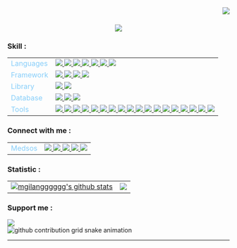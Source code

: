 <!-- Visitor -->
<img align="right" src="https://komarev.com/ghpvc/?username=mgilangggggg&abbreviated=true&color=ff69b4"/>

<!-- Typing -->
<h1 align="center">
    <img src="https://readme-typing-svg.herokuapp.com/?font=Righteous&size=35&center=true&vCenter=true&width=500&height=70&duration=4000&lines=Hey+there!;+I'am+using+GitHub+👋;" />
</h1>

<!-- Skill -->
<table width="300">
<h3 align="left">Skill :</h3>
<p align="left">
  <tr>
    <td>
    <span style="color: lightskyblue">
    Languages
    </td>
    <td>
        <a href="">
        <img src="https://skillicons.dev/icons?i=html"/>
        </a>
        <a href="">
        <img src="https://skillicons.dev/icons?i=css"/>
        </a>
        <a href="">
        <img src="https://skillicons.dev/icons?i=php&theme=light"/>
        </a>
        <a href="">
        <img src="https://skillicons.dev/icons?i=js"/>
        </a>
        <a href="">
        <img src="https://skillicons.dev/icons?i=python&theme=light"/>
        </a>
        <a href="">
        <img src="https://skillicons.dev/icons?i=java&theme=light"/>
        </a>
        <a href="">
        <img src="https://skillicons.dev/icons?i=cpp"/>
        </a>
    </td>
  </tr>

  <tr>
    <td>
    <span style="color: lightskyblue">
    Framework
    </td>
    <td>
        <a href="">
        <img src="https://skillicons.dev/icons?i=bootstrap"/>
        </a>
        <a href="">
        <img src="https://skillicons.dev/icons?i=laravel&theme=light"/>
        </a>
        <a href="">
        <img src="https://skillicons.dev/icons?i=tailwind&theme=light"/>
        </a>
        <a href="">
        <img src="https://skillicons.dev/icons?i=sass"/>
        </a>
    </td>
  </tr>

  <tr>
    <td>
    <span style="color: lightskyblue">
    Library
    </td>
    <td>
        <a href="">
        <img src="https://skillicons.dev/icons?i=jquery"/>
        </a>
        <a href="">
        <img src="https://skillicons.dev/icons?i=npm&theme=light"/>
        </a>
    </td>
  </tr>
  
  <tr>
    <td>
    <span style="color: lightskyblue">
    Database
    </td>
    <td>
        <a href="">
        <img src="https://skillicons.dev/icons?i=mysql&theme=light"/>
        </a>
        <a href="">
        <img src="https://skillicons.dev/icons?i=firebase&theme=light"/>
        </a>
        <a href="">
        <img src="https://skillicons.dev/icons?i=mongodb">
        </a>
    </td>
  </tr>

  <tr>
    <td>
    <span style="color: lightskyblue">
    Tools
    </td>
    <td>
        <a href="">
        <img src="https://skillicons.dev/icons?i=sublime&theme=light"/>
        </a>
        <a href="">
        <img src="https://skillicons.dev/icons?i=vscode&theme=light"/>
        </a>
        <a href="">
        <img src="https://skillicons.dev/icons?i=github&theme=light"/>
        </a>
        <a href="">
        <img src="https://skillicons.dev/icons?i=figma&theme=light"/>
        </a>
        <a href="">
        <img src="https://skillicons.dev/icons?i=git"/>
        </a>
        </a>
        <a href="">
        <img src="https://skillicons.dev/icons?i=nodejs&theme=light"/>
        </a>
        <a href="">
        <img src="https://skillicons.dev/icons?i=mint&theme=light"/>
        </a>
        <a href="">
        <img src="https://skillicons.dev/icons?i=wordpress"/>
        </a>
        <a href="">
        <img src="https://skillicons.dev/icons?i=windows&theme=light"/>
        </a>
        </a>
        <a href="">
        <img src="https://skillicons.dev/icons?i=discord"/>
        </a>
        </a>
        <a href="">
        <img src="https://skillicons.dev/icons?i=unity&theme=light"/>
        </a>
        <a href="">
        <img src="https://skillicons.dev/icons?i=powershell&theme=light"/>
        </a>
        <a href="">
        <img src="https://skillicons.dev/icons?i=postman"/>
        </a>
        <a href="">
        <img src="https://skillicons.dev/icons?i=linux&theme=light"/>
        </a>
        <a href="">
        <img src="https://skillicons.dev/icons?i=arduino&theme=light"/>
        </a>
        <a href="">
        <img src="https://skillicons.dev/icons?i=androidstudio&theme=light"/>
        </a>
        <a href="">
        <img src="https://skillicons.dev/icons?i=kali&theme=light"/>
        </a>
        <a href="">
        <img src="https://skillicons.dev/icons?i=pycharm&theme=light"/>
        </a>
    </td>
  </tr>
</table>

<!-- Connect -->
<table>
<h3 align="left">Connect with me :</h3>
<p align="left">
  <tr>
    <td>
    <span style="color: lightskyblue">
    Medsos
    </td>
    <td>
        <a href="https://github.com/mgilangggggg">
        <img src="https://skillicons.dev/icons?i=github&theme=light"/>
        </a>
        <a href="https://instagram.com/mgilangggggg">
        <img src="https://skillicons.dev/icons?i=instagram"/>
        </a>
        <a href="https://twitter.com/mgilangggggg">
        <img src="https://skillicons.dev/icons?i=twitter"/>
        </a>
        <a href="">
        <img src="https://skillicons.dev/icons?i=linkedin"/>
        </a>
        <a href="">
        <img src="https://skillicons.dev/icons?i=gmail&theme=light"/>
        </a>
</table>

<table>
<h3 align="left">Statistic :</h3>
<p align="left">
<tr>
<td>
<a href="https://github.com/mgilangggggg/mgilangggggg"><img align="center" src="https://github-readme-stats.vercel.app/api?username=mgilangggggg&show_icons=true&include_all_commits=true&theme=nord&hide_border=true" alt="mgilangggggg's github stats" />
</a>
<td>
<a href="https://github.com/mgilangggggg/github-readme-stats"><img align="center" src="https://github-readme-stats.vercel.app/api/top-langs/?username=mgilangggggg&layout=compact&theme=nord&hide_border=true" /></a>
</table>


<h3 align="left">Support me :</h3>
<div align="left">
<a href="https://saweria.co/mgilangggggg" target="_blank" style="display: inline-block;">
<img src="https://img.shields.io/badge/Donate-Buy%20Me%20A%20Saweria.svg?style=flat-square&logo=buymeacoffee" />
</a>
</div>

<picture>
  <source media="(prefers-color-scheme: dark)" srcset="https://raw.githubusercontent.com/mgilangggggg/mgilangggggg/output/github-contribution-grid-snake-dark.svg">
  <source media="(prefers-color-scheme: light)" srcset="https://raw.githubusercontent.com/mgilangggggg/mgilangggggg/output/github-contribution-grid-snake.svg">
  <img alt="github contribution grid snake animation" src="https://raw.githubusercontent.com/mgilangggggg/mgilangggggg/output/github-contribution-grid-snake.svg">
</picture>

<br/>
<hr/>


<!--
**mgilangggggg/mgilangggggg** is a ✨ _special_ ✨ repository because its `README.md` (this file) appears on your GitHub profile.

Here are some ideas to get you started:

- 🔭 I’m currently working on ...
- 🌱 I’m currently learning ...
- 👯 I’m looking to collaborate on ...
- 🤔 I’m looking for help with ...
- 💬 Ask me about ...
- 📫 How to reach me: ...
- 😄 Pronouns: ...
- ⚡ Fun fact: ...
-->
 

